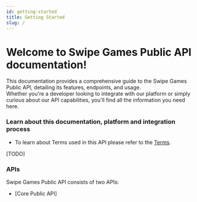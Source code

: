 ```yaml
---
id: getting-started
title: Getting Started
slug: /
---
```


# Welcome to Swipe Games Public API documentation!

This documentation provides a comprehensive guide to the Swipe Games Public API, detailing its features, endpoints, and usage.  
Whether you're a developer looking to integrate with our platform or simply curious about our API capabilities, you'll find all the information you need here.

### Learn about this documentation, platform and integration process

-   To learn about Terms used in this API please refer to the [Terms](/terms).

[TODO]

### APIs

Swipe Games Public API consists of two APIs:

-   [Core Public API]

